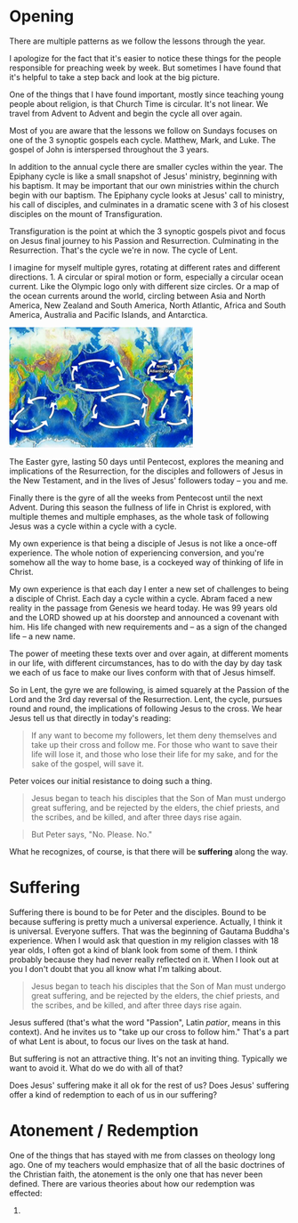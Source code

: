 # Opening

There are multiple patterns as we follow the lessons through the year.
  
  I apologize for the fact that it's easier to notice these things for the people responsible for preaching week by week. But sometimes I have found that it's helpful to take a step back and look at the big picture.
  
  One of the things that I have found important, mostly since teaching young people about religion, is that Church Time is circular. It's not linear. We travel from Advent to Advent and begin the cycle all over again. 
  
  Most of you are aware that the lessons we follow on Sundays focuses on one of the 3 synoptic gospels each cycle. Matthew, Mark, and Luke. The gospel of John is interspersed throughout the 3 years. 
  
  In addition to the annual cycle there are smaller cycles within the year. The Epiphany cycle is like a small snapshot of Jesus' ministry, beginning with his baptism. It may be important that our own ministries within the church begin with our baptism. The Epiphany cycle looks at Jesus' call to ministry, his call of disciples, and culminates in a dramatic scene with 3 of his closest disciples on the mount of Transfiguration.
  
  Transfiguration is the point at which the 3 synoptic gospels pivot and focus on Jesus final journey to his Passion and Resurrection. Culminating in the Resurrection. That's the cycle we're in now. The cycle of Lent. 
  
  I imagine for myself multiple gyres, rotating at different rates and different directions. 1.  A circular or spiral motion or form, especially a circular ocean current. Like the Olympic logo only with different size circles. Or a map of the ocean currents around the world, circling between Asia and North America, New Zealand and South America, North Atlantic, Africa and South America, Australia and Pacific Islands, and Antarctica.

   ![North_Atlantic_Gyre_location.png](../assets/North_Atlantic_Gyre_location_1707753631302_0.png)

The Easter gyre, lasting 50 days until Pentecost, explores the meaning and implications of the Resurrection, for the disciples and followers of Jesus in the New Testament, and in the lives of Jesus' followers today – you and me.

Finally there is the gyre of all the weeks from Pentecost until the next Advent. During this season the fullness of life in Christ is explored, with multiple themes and multiple emphases, as the whole task of following Jesus was a cycle within a cycle with a cycle. 

My own experience is that being a disciple of Jesus is not like a once-off experience. The whole notion of experiencing conversion, and you're somehow all the way to home base, is a cockeyed way of thinking of life in Christ. 

My own experience is that each day I enter a new set of challenges to being a disciple of Christ. Each day a cycle within a cycle. Abram faced a new reality in the passage from Genesis we heard today. He was 99 years old and the LORD showed up at his doorstep and announced a covenant with him. His life changed with new requirements and – as a sign of the changed life – a new name.

The power of meeting these texts over and over again, at different moments in our life, with different circumstances, has to do with the day by day task we each of us face to make our lives conform with that of Jesus himself. 

So in Lent, the gyre we are following, is aimed squarely at the Passion of the Lord and the 3rd day reversal of the Resurrection. Lent, the cycle, pursues round and round, the implications of following Jesus to the cross. We hear Jesus tell us that directly in today's reading:

> If any want to become my followers, let them deny themselves and take up their cross and follow me. For those who want to save their life will lose it, and those who lose their life for my sake, and for the sake of the gospel, will save it.

Peter voices our initial resistance to doing such a thing. 

> Jesus began to teach his disciples that the Son of Man must undergo great suffering, and be rejected by the elders, the chief priests, and the scribes, and be killed, and after three days rise again.

> But Peter says, "No. Please. No." 

What he recognizes, of course, is that there will be **suffering** along the way. 

# Suffering

Suffering there is bound to be for Peter and the disciples. Bound to be because suffering is pretty much a universal experience. Actually, I think it is universal. Everyone suffers. That was the beginning of Gautama Buddha's experience. When I would ask that question in my religion classes with 18 year olds, I often got a kind of blank look from some of them. I think probably because they had never really reflected on it. When I look out at you I don't doubt that you all know what I'm talking about. 

> Jesus began to teach his disciples that the Son of Man must undergo great suffering, and be rejected by the elders, the chief priests, and the scribes, and be killed, and after three days rise again.

Jesus suffered (that's what the word "Passion", Latin *patior*,  means in this context). And he invites us to "take up our cross to follow him." That's a part of what Lent is about, to focus our lives on the task at hand.

But suffering is not an attractive thing. It's not an inviting thing. Typically we want to avoid it. What do we do with all of that? 

Does Jesus' suffering make it all ok for the rest of us? Does Jesus' suffering offer a kind of redemption to each of us in our suffering? 

# Atonement / Redemption

One of the things that has stayed with me from classes on theology long ago. One of my teachers would emphasize that of all the basic doctrines of the Christian faith, the atonement is the only one that has never been defined. There are various theories about how our redemption  was effected:

1. 